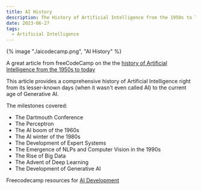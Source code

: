 ```yaml
---
title: AI History
description: The History of Artificial Intelligence from the 1950s to Today
date: 2023-06-27
tags:
  - Artificial Intelligence
---
```


{% image "./aicodecamp.png", "AI History" %}

A great article from freeCodeCamp on the the  <a href="https://www.freecodecamp.org/news/the-history-of-ai/">history of Artificial Intelligence from the 1950s to today</a>

This article provides a comprehensive history of Artificial Intelligence right from its lesser-known days (when it wasn't even called AI) to the current age of Generative AI.

The milestones covered:

- The Dartmouth Conference
- The Perceptron
- The AI boom of the 1960s
- The AI winter of the 1980s
- The Development of Expert Systems
- The Emergence of NLPs and Computer Vision in the 1990s
- The Rise of Big Data
- The Advent of Deep Learning
- The Development of Generative AI




Freecodecamp resources for <a href="https://www.freecodecamp.org/news/tag/artificial-intelligence/">AI Development</a>




